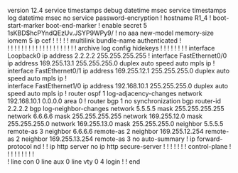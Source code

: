 version 12.4
service timestamps debug datetime msec
service timestamps log datetime msec
no service password-encryption
!
hostname R1_4
!
boot-start-marker
boot-end-marker
!
enable secret 5 $1$sKBD$hcPYndQEzUv.JSYP9WPy9/
!
no aaa new-model
memory-size iomem 5
ip cef
!
!
!
!
!
multilink bundle-name authenticated
!         
!
!
!
!
!
!
!
!
!
!
!
!
!
!
!
!
!
!
!
!
archive
 log config
  hidekeys
! 
!
!
!
!
!
!
!
interface Loopback0
 ip address 2.2.2.2 255.255.255.255
!
interface FastEthernet0/0
 ip address 169.255.13.1 255.255.255.0
 duplex auto
 speed auto
 mpls ip
!
interface FastEthernet0/1
 ip address 169.255.12.1 255.255.255.0
 duplex auto
 speed auto
 mpls ip
!         
interface FastEthernet1/0
 ip address 192.168.10.1 255.255.255.0
 duplex auto
 speed auto
 mpls ip
!
router ospf 1
 log-adjacency-changes
 network 192.168.10.1 0.0.0.0 area 0
!
router bgp 1
 no synchronization
 bgp router-id 2.2.2.2
 bgp log-neighbor-changes
 network 5.5.5.5 mask 255.255.255.255
 network 6.6.6.6 mask 255.255.255.255
 network 169.255.12.0 mask 255.255.255.0
 network 169.255.13.0 mask 255.255.255.0
 neighbor 5.5.5.5 remote-as 3
 neighbor 6.6.6.6 remote-as 2
 neighbor 169.255.12.254 remote-as 2
 neighbor 169.255.13.254 remote-as 3
 no auto-summary
!
ip forward-protocol nd
!
!
ip http server
no ip http secure-server
!
!
!
!
!
!
!
control-plane
!
!
!
!
!
!
!
!
!         
!
line con 0
line aux 0
line vty 0 4
 login
!
!
end
